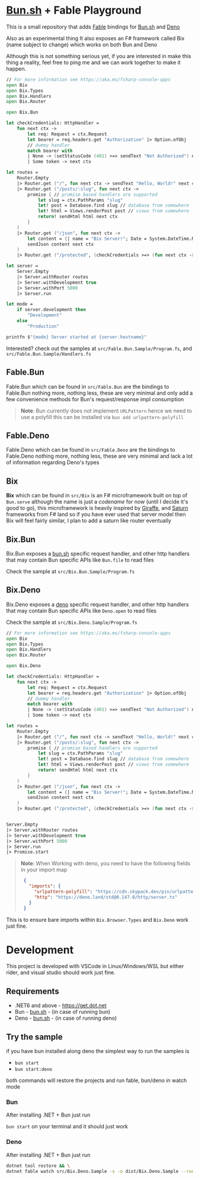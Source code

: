 [bun.sh]: https://bun.sh
[deno]: https://deno.land
[giraffe]: https://giraffe.wiki
[saturn]: https://github.com/SaturnFramework/Saturn
[Fable]: https://fable.io

# [Bun.sh] + Fable Playground

This is a small repository that adds [Fable] bindings for [Bun.sh] and [Deno]

Also as an experimental thing It also exposes an F# framework called Bix (name subject to change) which works on both Bun and Deno

Although this is not something serious yet, if you are interested in make this thing a reality, feel free to ping me and we can work together to make it happen.


```fsharp
// For more information see https://aka.ms/fsharp-console-apps
open Bix
open Bix.Types
open Bix.Handlers
open Bix.Router

open Bix.Bun

let checkCredentials: HttpHandler =
    fun next ctx ->
        let req: Request = ctx.Request
        let bearer = req.headers.get "Authorization" |> Option.ofObj
        // dummy handler
        match bearer with
        | None -> (setStatusCode (401) >=> sendText "Not Authorized") next ctx
        | Some token -> next ctx

let routes =
    Router.Empty
    |> Router.get ("/", fun next ctx -> sendText "Hello, World!" next ctx)
    |> Router.get ("/posts/:slug", fun next ctx ->
        promise { // promise based handlers are supported
            let slug = ctx.PathParams "slug"
            let! post = Database.find slug // database from somewhere
            let! html = Views.renderPost post // views from somewhere
            return! sendHtml html next ctx
        }
    )
    |> Router.get ("/json", fun next ctx ->
        let content = {| name = "Bix Server!"; Date = System.DateTime.Now |}
        sendJson content next ctx
    )
    |> Router.get ("/protected", (checkCredentials >=> (fun next ctx -> sendText "I'm protected!" next ctx)))

let server =
    Server.Empty
    |> Server.withRouter routes
    |> Server.withDevelopment true
    |> Server.withPort 5000
    |> Server.run

let mode =
    if server.development then
        "Development"
    else
        "Production"

printfn $"{mode} Server started at {server.hostname}"
```

Interested? check out the samples at `src/Fable.Bun.Sample/Program.fs`, and `src/Fable.Bun.Sample/Handlers.fs`

## Fable.Bun

Fable.Bun which can be found in `src/Fable.Bun` are the bindings to Fable.Bun nothing more, nothing less, these are very minimal and only add a few convenience methods for Bun's request/response impl consumption

> **Note**: Bun currently does not implement `URLPattern` hence we need to use a polyfill this can be installed via `bun add urlpattern-polyfill`

## Fable.Deno

Fable.Deno which can be found in `src/Fable.Deno` are the bindings to Fable.Deno nothing more, nothing less, these are very minimal and lack a lot of information regarding Deno's types

## Bix

**Bix** which can be found in `src/Bix` is an F# microframework built on top of `Bun.serve` although the name is just a _codename_ for now (until I decide it's good to go), this microframework is heavily inspired by [Giraffe], and [Saturn] frameworks from F# land so if you have ever used that server model then Bix will feel fairly similar, I plan to add a saturn like router eventually

## Bix.Bun

Bix.Bun exposes a [bun.sh] specific request handler, and other http handlers that may contain Bun specific APIs like `Bun.file` to read files 

Check the sample at `src/Bix.Bun.Sample/Program.fs`

## Bix.Deno

Bix.Deno exposes a [deno] specific request handler, and other http handlers that may contain Bun specific APIs like `Deno.open` to read files 

Check the sample at `src/Bix.Deno.Sample/Program.fs`


```fsharp
// For more information see https://aka.ms/fsharp-console-apps
open Bix
open Bix.Types
open Bix.Handlers
open Bix.Router

open Bix.Deno

let checkCredentials: HttpHandler =
    fun next ctx ->
        let req: Request = ctx.Request
        let bearer = req.headers.get "Authorization" |> Option.ofObj
        // dummy handler
        match bearer with
        | None -> (setStatusCode (401) >=> sendText "Not Authorized") next ctx
        | Some token -> next ctx

let routes =
    Router.Empty
    |> Router.get ("/", fun next ctx -> sendText "Hello, World!" next ctx)
    |> Router.get ("/posts/:slug", fun next ctx ->
        promise { // promise based handlers are supported
            let slug = ctx.PathParams "slug"
            let! post = Database.find slug // database from somewhere
            let! html = Views.renderPost post // views from somewhere
            return! sendHtml html next ctx
        }
    )
    |> Router.get ("/json", fun next ctx ->
        let content = {| name = "Bix Server!"; Date = System.DateTime.Now |}
        sendJson content next ctx
    )
    |> Router.get ("/protected", (checkCredentials >=> (fun next ctx -> sendText "I'm protected!" next ctx)))


Server.Empty
|> Server.withRouter routes
|> Server.withDevelopment true
|> Server.withPort 5000
|> Server.run
|> Promise.start
```

> **Note**: When Working with deno, you need to have the following fields in your import map
> ```json
>  {
>    "imports": {
>      "urlpattern-polyfill": "https://cdn.skypack.dev/pin/urlpattern-polyfill@v5.0.3-5dMKTgPBkStj8a3hiMD2/mode=imports,min/optimized/urlpattern-polyfill.js",
>      "http": "https://deno.land/std@0.147.0/http/server.ts"
>    }
>  }
> ```

This is to ensure bare imports within `Bix.Browser.Types` and `Bix.Deno` work just fine.


# Development

This project is developed with VSCode in Linux/Windows/WSL but either rider, and visual studio should work just fine.


## Requirements

- .NET6 and above - https://get.dot.net
- Bun - [bun.sh] - (in case of running bun)
- Deno - [bun.sh] - (in case of running deno)

## Try the sample

if you have bun installed along deno the simplest way to run the samples is

- `bun start`
- `bun start:deno`

both commands will restore the projects and run fable, bun/deno in watch mode


### Bun

After installing .NET + Bun just run

`bun start` on your terminal and it should just work

### Deno

After installing .NET + Bun just run
```sh
dotnet tool restore && \
dotnet fable watch src/Bix.Deno.Sample -s -o dist/Bix.Deno.Sample --run deno run -A ./dist/Bix.Deno.Sample/Program.js`
```


